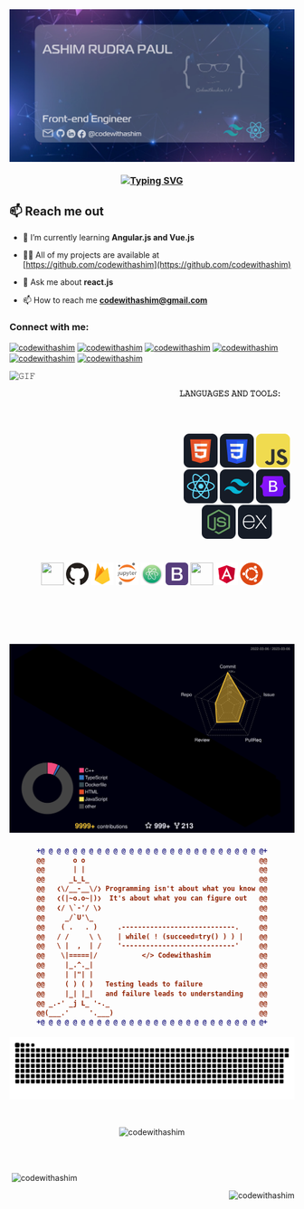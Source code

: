 <img align="center" src="https://github.com/codewithashim/codewithashim/blob/main/img/gitBanner.png" alt="codewithashim" />

<h3 align="center">
<a href="https://git.io/typing-svg"><img src="https://readme-typing-svg.demolab.com?font=Fira+Code&size=24&pause=1000&center=true&vCenter=true&multiline=true&width=460&lines=Hey+I'm+Ashim+Rudra+Paul+%3C%2F%3E" alt="Typing SVG" /></a>
</h3>

## :mailbox: Reach me out

- 🌱 I’m currently learning **Angular.js and Vue.js**

- 👨‍💻 All of my projects are available at [https://github.com/codewithashim](https://github.com/codewithashim)

- 💬 Ask me about **react.js**

- 📫 How to reach me **codewithashim@gmail.com**

<h3 align="left">Connect with me:</h3>
<p align="left">
  <a href="https://codepen.io/codewithashim" target="blank"><img align="center" src="https://raw.githubusercontent.com/rahuldkjain/github-profile-readme-generator/master/src/images/icons/Social/codepen.svg" alt="codewithashim" height="30" width="40" /></a>
  <a href="https://twitter.com/codewithashim" target="blank"><img align="center" src="https://raw.githubusercontent.com/rahuldkjain/github-profile-readme-generator/master/src/images/icons/Social/twitter.svg" alt="codewithashim" height="30" width="40" /></a>
  <a href="https://linkedin.com/in/codewithashim" target="blank"><img align="center" src="https://raw.githubusercontent.com/rahuldkjain/github-profile-readme-generator/master/src/images/icons/Social/linked-in-alt.svg" alt="codewithashim" height="30" width="40" /></a>
  <a href="https://codesandbox.com/codewithashim" target="blank"><img align="center" src="https://cdn.jsdelivr.net/npm/simple-icons@3.0.1/icons/codesandbox.svg" alt="codewithashim" height="30" width="40" /></a>
  <a href="https://fb.com/codewithashim" target="blank"><img align="center" src="https://raw.githubusercontent.com/rahuldkjain/github-profile-readme-generator/master/src/images/icons/Social/facebook.svg" alt="codewithashim" height="30" width="40" /></a>
  <a href="https://instagram.com/codewithashim" target="blank"><img align="center" src="https://raw.githubusercontent.com/rahuldkjain/github-profile-readme-generator/master/src/images/icons/Social/instagram.svg" alt="codewithashim" height="30" width="40" /></a>
</p>

<img align="left" height="300px" width="300px" alt="𝙶𝙸𝙵" src="https://camo.githubusercontent.com/3b7c592ede97b6138ffd4b1cc1541c2f3b11fd39/687474703a2f2f33312e6d656469612e74756d626c722e636f6d2f31376665613932306666333665663466356238373764353231366137616164392f74756d626c725f6d6f39786a65387a5a34317163626975666f315f313238302e676966"/>
<br/>

**𝙻𝙰𝙽𝙶𝚄𝙰𝙶𝙴𝚂 𝙰𝙽𝙳 𝚃𝙾𝙾𝙻𝚂:**

<br/>
<br/>
<p align="center">
    <img src="https://github.com/codewithashim/codewithashim/blob/main/img/icons/HTML.png"/>
    <img src="https://github.com/codewithashim/codewithashim/blob/main/img/icons/css.png"/>
    <img src="https://github.com/codewithashim/codewithashim/blob/main/img/icons/JavaScript.png"/>
    <img src="https://github.com/codewithashim/codewithashim/blob/main/img/icons/react.png"/>
    <img src="https://github.com/codewithashim/codewithashim/blob/main/img/icons/tailwind.png"/>
    <img src="https://github.com/codewithashim/codewithashim/blob/main/img/icons/Bootsrap.png"/>
    <img src="https://github.com/codewithashim/codewithashim/blob/main/img/icons/node.png"/>
    <img src="https://github.com/codewithashim/codewithashim/blob/main/img/icons/express.png"/>
</p>

#

<p align="center">
<code><img height="40" width="40" src="https://upload.wikimedia.org/wikipedia/commons/thumb/3/3f/Git_icon.svg/1024px-Git_icon.svg.png"></code>
<code><img height="40" width="40" src="https://raw.githubusercontent.com/github/explore/80688e429a7d4ef2fca1e82350fe8e3517d3494d/topics/github-api/github-api.png"></code>
<code><img height="40" width="40" src="https://raw.githubusercontent.com/github/explore/80688e429a7d4ef2fca1e82350fe8e3517d3494d/topics/firebase/firebase.png"></code>
<code><img height="40" width="40" src="https://raw.githubusercontent.com/github/explore/80688e429a7d4ef2fca1e82350fe8e3517d3494d/topics/jupyter-notebook/jupyter-notebook.png"></code>
<code><img height="40" width="40" src="https://raw.githubusercontent.com/github/explore/80688e429a7d4ef2fca1e82350fe8e3517d3494d/topics/atom/atom.png"></code>
<code><img height="40" width="40" src="https://raw.githubusercontent.com/github/explore/80688e429a7d4ef2fca1e82350fe8e3517d3494d/topics/bootstrap/bootstrap.png"></code>
<code><img height="40" width="40" src="https://encrypted-tbn0.gstatic.com/images?q=tbn:ANd9GcRT1PKsfJXnxOqnTRiIZ8VcdJDYBXD-qZnnpw&usqp=CAU"></code>
<code><img height="40" width="40" src="https://raw.githubusercontent.com/github/explore/80688e429a7d4ef2fca1e82350fe8e3517d3494d/topics/angular/angular.png"></code>
<code><img height="40" width="40" src="https://raw.githubusercontent.com/github/explore/80688e429a7d4ef2fca1e82350fe8e3517d3494d/topics/ubuntu/ubuntu.png"></code>
</p>
<br/>

#

<br/>

![3D Profile](profile-3d-contrib/profile-night-rainbow.svg)

<h4 align="center">
  
```diff
+@ @ @ @ @ @ @ @ @ @ @ @ @ @ @ @ @ @ @ @ @ @ @ @ @ @ @ @+
@@       o o                                           @@
@@       | |                                           @@
@@      _L_L_                                          @@
@@   ❮\/__-__\/❯ Programming isn't about what you know @@
@@   ❮(|~o.o~|)❯  It's about what you can figure out   @@
@@   ❮/ \`-'/ \❯                                       @@
@@     _/`U'\_                                         @@
@@    ( .   . )     .----------------------------.     @@
@@   / /     \ \    | while( ! (succeed=try() ) ) |    @@
@@   \ |  ,  | /    '----------------------------'     @@
@@    \|=====|/           </> Codewithashim            @@
@@     |_.^._|                                         @@
@@     | |"| |                                         @@
@@     ( ) ( )   Testing leads to failure              @@
@@     |_| |_|   and failure leads to understanding    @@
@@ _.-' _j L_ '-._                                     @@
@@(___.'     '.___)                                    @@
+@ @ @ @ @ @ @ @ @ @ @ @ @ @ @ @ @ @ @ @ @ @ @ @ @ @ @ @+
```

</h4>  
  
![𝙶𝚒𝚝𝚑𝚞𝚋 𝙲𝚘𝚗𝚝𝚛𝚒𝚋𝚞𝚝𝚒𝚘𝚗 𝙶𝚛𝚊𝚙𝚑](github-contribution-grid-snake.svg)

<br/>

<p align="center"><img align="center" src="https://github-readme-streak-stats.herokuapp.com/?user=codewithashim&" alt="codewithashim" /></p>

<br/>

<br/>

<p>&nbsp;<img align="center"  src="https://github-readme-stats.vercel.app/api?username=codewithashim&show_icons=true&locale=en" alt="codewithashim" /></p>

<p><img align="right"  src="https://github-readme-stats.vercel.app/api/top-langs?username=codewithashim&show_icons=true&locale=en&layout=compact" alt="codewithashim" /></p>

